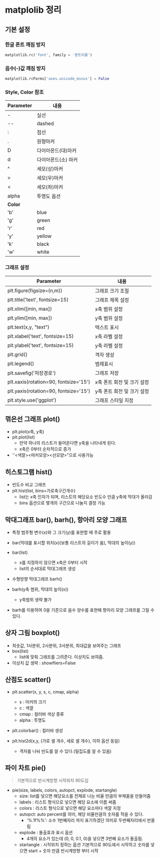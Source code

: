 # matplolib 정리

## 기본 설정

### 한글  폰트 깨짐 방지

```python
matplotlib.rc('font', family = '폰트이름')
```

### 음수(-)값 깨짐 방지

```python
matplotlib.rcParms['axes.unicode_minus'] = False
```

### Style, Color 참조

| Parameter | 내용                |
| --------- | ------------------- |
| -         | 실선                |
| --        | dashed              |
| :         | 점선                |
| .         | 원형마커            |
| D         | 다이아몬드(대)마커  |
| d         | 다이아몬드(소) 마커 |
| ^         | 세모(상)마커        |
| >         | 세모(우)마커        |
| <         | 세모(좌)마커        |
| alpha     | 투명도 옵션         |
| **Color** |                     |
| 'b'       | blue                |
| 'g'       | green               |
| 'r'       | red                 |
| 'y'       | yellow              |
| 'k'       | black               |
| 'w'       | white               |

### 그래프 설정

| Parameter                             | 내용                       |
| ------------------------------------- | -------------------------- |
| plt.figure(figsize=(n,m))             | 그래프 크기 조절           |
| plt.title('text', fontsize=15)        | 그래프 제목 설정           |
| plt.xlim([min, max])                  | x축 범위 설정              |
| plt.ylim([min, max])                  | y축 범위 설정              |
| plt.text(x,y, "text")                 | 텍스트 표시                |
| plt.xlabel('text', fontsize=15)       | x축 라벨 설정              |
| plt.ylabel('text', fontsize=15)       | y축 라벨 설정              |
| plt.grid()                            | 격자 생성                  |
| plt.legend()                          | 범례표시                   |
| plt.savefig('저장경로')               | 그래프 저장                |
| plt.xaxis(rotation=90, fontsize='15') | x축 폰트 회전 및 크기 설정 |
| plt.yaxis(rotation=90, fontsize='15') | y축 폰트 회전 및 크기 설정 |
| plt.style.use('ggplot')               | 그래프 스타일 지정         |



## 꺾은선 그래프 plot()

- plt.plot(x축, y축)
- plt.plot(list)
  - 만약 하나의 리스트가 들어온다면 y축을 나타내게 된다.
  - x축은 0부터 순차적으로 증가
- ''<색깔><마커모양><선모양>"으로 사용가능



## 히스토그램 hist()

- 빈도수 비교 그래프
- plt.hist(list, bins=가로축구간개수)
  - list는 x축 인자가 되며, 리스트의 해당요소 빈도수 만큼 y축에 막대가 올라감
  - bins 옵션으로 몇개의 구간으로 나눌지 결정 가능



## 막대그래프 bar(), barh(), 항아리 모양 그래프

- 특정 범주형 변수(x)와 그 크기(y)를 표현할 때 주로 활용
- bar(막대를 표시할 위치(x)(보통 리스트의 길이가 옴), 막대의 높이(y))
- bar(list)
  - x를 지정하지 않으면 x축은 0부터 시작
  - list의 순서대로 막대그래프 생성

- 수형방향 막대그래프 barh()
- barh(y축 범위, 막대의 높이(x))
  - y축범위 생략 불가
- barh를 이용하여 0을 기준으로 음수 양수를 표현해 항아리 모양 그래프를 그릴 수 있다.



## 상자 그림 boxplot()

- 최솟값, 1사분위, 2사분위, 3사분위, 최대값을 보여주는 그래프
- box(list)
  - list에 맞춰 그래프를 그려준다. 이상치도 보여줌.
- 이상치 값 생략 : showfliers=False



## 산점도 scatter()

- plt.scatter(x, y, s, c, cmap, alpha)
  - s : 마커의 크기
  - c : 색깔
  - cmap : 컬러바 색상 종류
  - alpha : 투명도
- plt.colorbar() : 컬러바 생성

- plt.hist2d(x,y, (가로 셀 개수, 세로 셀 개수), 이하 옵션 동일)
  - 격자를 나눠 빈도를 알 수 있다.(밀집도를 알 수 있음)



## 파이 차트 pie()

> 기본적으로 반시계방향 시작위치 90도임

- pie(size, labels, colors, autopct, explode, startangle)
  - size: list를 넣으면 해당요소를 전체로 나눈 비율 만큼의 부채꼴을 만들어줌
  - labels : 리스트 형식으로 넣으면 해당 요소에 이름 써줌
  - colors : 리스트 형식으로 넣으면 해당 요소마다 색깔 지정
  - autopct: auto percent를 의미, 해당 비율만큼의 숫자를 적을 수 있다.
    - '%.1f%%': 소수 1번째자리 까지 표기하겠단 의미로 두번째자리에서 반올림
  - explode : 돌출효과 표시 옵션
    - 4개의 요소가 있는데 (0, 0, 0.1, 0)을 넣으면 3번째 요소가 돌출됨.
  - startangle : 시작위치 정하는 옵션 기본적으로 90도에서 시작하고 숫자를 넣으면 start + 숫자 만큼 반시계방향 부터 시작